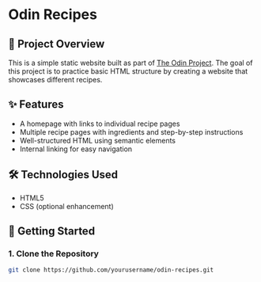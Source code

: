 # Odin Recipes

## 📌 Project Overview
This is a simple static website built as part of [The Odin Project](https://www.theodinproject.com/lessons/foundations-recipes). The goal of this project is to practice basic HTML structure by creating a website that showcases different recipes.

## ✨ Features
- A homepage with links to individual recipe pages
- Multiple recipe pages with ingredients and step-by-step instructions
- Well-structured HTML using semantic elements
- Internal linking for easy navigation

## 🛠️ Technologies Used
- HTML5
- CSS (optional enhancement)

## 🚀 Getting Started
### 1. Clone the Repository
```bash
git clone https://github.com/yourusername/odin-recipes.git
